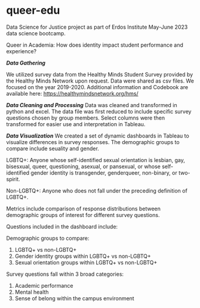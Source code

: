 # queer-edu
Data Science for Justice project as part of Erdos Institute May-June 2023 data science bootcamp.

Queer in Academia: How does identity impact student performance and experience?

***Data Gathering***

We utilized survey data from the Healthy Minds Student Survey provided by the Healthy Minds Network upon request. Data were shared as csv files. We focused on the year 2019-2020.
Additional information and Codebook are available here: https://healthymindsnetwork.org/hms/

***Data Cleaning and Processing***
Data was cleaned and transformed in python and excel. The data file was first reduced to include specific survey questions chosen by group members. Select columns were then transformed for easier use and interpretation in Tableau.

***Data Visualization***
We created a set of dynamic dashboards in Tableau to visualize differences in survey responses. The demographic groups to compare include seuality and gender. 

LGBTQ+: Anyone whose self-identified sexual orientation is lesbian, gay, bisesxual, queer, questioning, asexual, or pansexual, or whose self-identified gender identity is transgender, genderqueer, non-binary, or two-spirit.

Non-LGBTQ+: Anyone who does not fall under the preceding definition of LGBTQ+. 

Metrics include comparison of response distributions between demographic groups of interest for different survey questions. 

Questions included in the dashboard include:


Demographic groups to compare:
1) LGBTQ+ vs non-LGBTQ+
2) Gender identity groups within LGBTQ+ vs non-LGBTQ+ 
3) Sexual orientation groups within LGBTQ+ vs non-LGBTQ+ 

Survey questions fall within 3 broad categories:
1) Academic performance
2) Mental health
3) Sense of belong within the campus environment
